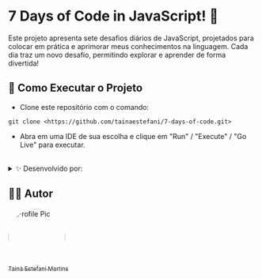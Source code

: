 # 7 Days of Code in JavaScript! 🚀
<p>Este projeto apresenta sete desafios diários de JavaScript, projetados para colocar em prática e aprimorar meus conhecimentos na linguagem. Cada dia traz um novo desafio, permitindo explorar e aprender de forma divertida!</p>

## 🔧 Como Executar o Projeto

* Clone este repositório com o comando:
```
git clone <https://github.com/tainaestefani/7-days-of-code.git>
```
* Abra em uma IDE de sua escolha e clique em "Run" / "Execute" / "Go Live" para executar.

<div>
  <br>
  <details>
  <summary>✨ Desenvolvido por:</summary>
  <p>
    <a href="https://github.com/alura-cursos"> Alura</a> & 
    <a href="https://github.com/rafaballerini">Rafaella Ballerini</a>. ✨
  </p>
  </details>
</div>

## 🧑‍💻 Autor

[<img alt="Profile Pic" src="https://avatars.githubusercontent.com/u/154456749?v=4" width="115" style="border-radius:50%"><br><sub>Tainá Estefani Martins</sub>](https://github.com/tainaestefani)
